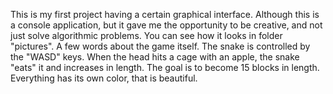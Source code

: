 This is my first project having a certain graphical interface. Although this is a console application, but it gave me the opportunity to be creative, and not just solve algorithmic problems. You can see how it looks in folder "pictures".
A few words about the game itself. The snake is controlled by the "WASD" keys. When the head hits a cage with an apple, the snake "eats" it and increases in length. The goal is to become 15 blocks in length. Everything has its own color, that is beautiful.
